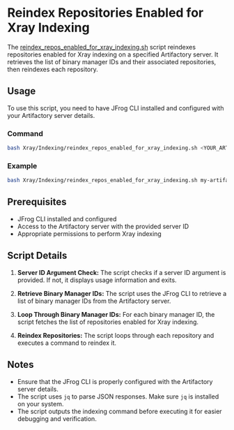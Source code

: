 # Reindex Repositories Enabled for Xray Indexing

The [reindex_repos_enabled_for_xray_indexing.sh](reindex_repos_enabled_for_xray_indexing.sh) script  reindexes repositories enabled for Xray indexing on a specified Artifactory server. It retrieves the list of binary manager IDs and their associated repositories, then reindexes each repository.

## Usage

To use this script, you need to have JFrog CLI installed and configured with your Artifactory server details.

### Command

```bash
bash Xray/Indexing/reindex_repos_enabled_for_xray_indexing.sh <YOUR_ARTIFACTORY_SERVER-ID>
```

### Example

```bash
bash Xray/Indexing/reindex_repos_enabled_for_xray_indexing.sh my-artifactory-server
```

## Prerequisites

- JFrog CLI installed and configured
- Access to the Artifactory server with the provided server ID
- Appropriate permissions to perform Xray indexing

## Script Details

1. **Server ID Argument Check:** The script checks if a server ID argument is provided. If not, it displays usage information and exits.

2. **Retrieve Binary Manager IDs:** The script uses the JFrog CLI to retrieve a list of binary manager IDs from the Artifactory server.

3. **Loop Through Binary Manager IDs:** For each binary manager ID, the script fetches the list of repositories enabled for Xray indexing.

4. **Reindex Repositories:** The script loops through each repository and executes a command to reindex it.

## Notes

- Ensure that the JFrog CLI is properly configured with the Artifactory server details.
- The script uses `jq` to parse JSON responses. Make sure `jq` is installed on your system.
- The script outputs the indexing command before executing it for easier debugging and verification.
